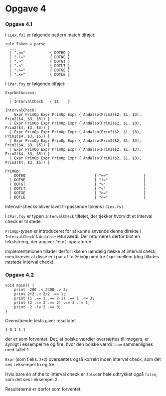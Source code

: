 # Opgave 4

### Opgave 4.1
I ```CLex.fsl``` er følgende pattern match tilføjet:

	rule Token = parse
	  ...
	  | ".=="           { DOTEQ }
	  | ".!="           { DOTNE }
	  | ".>"            { DOTGT }
	  | ".<"            { DOTLT }
	  | ".>="           { DOTGE }
	  | ".<="           { DOTLE }
	  
I ```CPar.fsy``` er følgende tilføjet:

	ExprNotAccess:
	  ...
	  | IntervalCheck   { $1    }
	  
	IntervalCheck:
	    Expr PrimOp Expr PrimOp Expr { Andalso(Prim2($2, $1, $3), Prim2($4, $3, $5)) }
	  | Expr PrimOp Expr PrimOp Expr { Andalso(Prim2($2, $1, $3), Prim2($4, $3, $5)) }
	  | Expr PrimOp Expr PrimOp Expr { Andalso(Prim2($2, $1, $3), Prim2($4, $3, $5)) }
	  | Expr PrimOp Expr PrimOp Expr { Andalso(Prim2($2, $1, $3), Prim2($4, $3, $5)) }
	  | Expr PrimOp Expr PrimOp Expr { Andalso(Prim2($2, $1, $3), Prim2($4, $3, $5)) }
	  | Expr PrimOp Expr PrimOp Expr { Andalso(Prim2($2, $1, $3), Prim2($4, $3, $5)) }
	
	PrimOp:
	    DOTEQ                               { "=="                }
	  | DOTNE                               { "!="                }
	  | DOTGT                               { ">"                 }
	  | DOTLT                               { "<"                 }
	  | DOTGE                               { ">="                }
	  | DOTLE                               { "<="                }

Interval-checks bliver lavet til passende tokens i ```CLex.fsl```. 

I ```CPar.fsy``` er typen ```IntervalCheck``` tilføjet, der tjekker hvorvidt et interval check er til stede. 

```PrimOp```-typen er introduceret for at kunne anvende denne direkte i ```IntervalCheck```'s ```Andalso```-returværdi. Der returneres derfor blot en tekststreng, der angiver ```Prim2```-operatoren. 

Implementationen tillader derfor ikke en uendelig række af interval check, men kræver at disse er i par af to ```PrimOp``` med tre ```Expr``` imellem (dog tillades _nestede_ interval check).

### Opgave 4.2
	void main() {
		print -200 .< 2400 .> 3;
		print 2+2 .< 2/2 .== 1;
		print (1 .== 1 .== 2-1) .== 1 .<= 3;
		print (2 .== 2 .== 2) .<= 3 .!= 1;
		print -2 .!= 2 .>= 0;
	}

Ovenstående tests giver resultatet

	1 0 1 1 1
	
der er som forventet. 
Det, at bolske værdier oversættes til integers, er synligt i eksempel tre og fire, hvor den bolske værdi ```true``` sammenlignes med tallet 1. 

```Expr``` (som f.eks. ```2+2```) oversættes også korrekt inden interval check, som det ses i eksempel to  og tre.

Hvis bare én af the to interval check er ```false```er hele udtrykket også ```false```, som det ses i eksempel 2. 

Resultaterne er derfor som forventet.